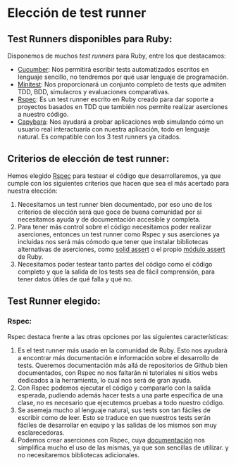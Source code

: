 # Elección de test runner
## Test Runners disponibles para Ruby:
Disponemos de muchos _test runners_ para Ruby, entre los que destacamos:
* [Cucumber](https://github.com/cucumber/cucumber-ruby): Nos permitirá escribir tests automatizados escritos en lenguaje sencillo, no tendremos por qué usar lenguaje de programación.
* [Minitest](https://rubygems.org/gems/minitest/versions/5.8.4): Nos proporcionará un conjunto completo de tests que admiten TDD, BDD, simulacros y evaluaciones comparativas.
* [Rspec](http://rspec.info/): Es un test runner escrito en Ruby creado para dar soporte a proyectos basados en TDD que también nos permite realizar aserciones a nuestro código.
* [Capybara](https://github.com/teamcapybara/capybara): Nos ayudará a probar aplicaciones web simulando cómo un usuario real interactuaría con nuestra aplicación, todo en lenguaje natural. Es compatible con los 3 test runners ya citados.

## Criterios de elección de test runner:
Hemos elegido [Rspec](http://rspec.info/) para testear el código que desarrollaremos, ya que cumple con los siguientes criterios que hacen que sea el más acertado para nuestra elección:
1. Necesitamos un test runner bien documentado, por eso uno de los criterios de elección será que goce de buena comunidad por si necesitamos ayuda y de documentación accesible y completa.
2. Para tener más control sobre el código necesitamos poder realizar aserciones, entonces un test runner como Rspec y sus aserciones ya incluidas nos será más cómodo que tener que instalar bibliotecas alternativas de aserciones, como [solid assert](https://github.com/jorgemanrubia/solid_assert) o el propio [módulo assert](https://docs.ruby-lang.org/en/2.0.0/Test/Unit/Assertions.html) de Ruby.
3. Necesitamos poder testear tanto partes del código como el código completo y que la salida de los tests sea de fácil comprensión, para tener datos útiles de qué falla y qué no.


## Test Runner elegido:
### Rspec:
Rspec destaca frente a las otras opciones por las siguientes características:
1. Es el test runner más usado en la comunidad de Ruby. Esto nos ayudará a encontrar más documentación e información sobre el desarrollo de tests. Queremos documentación más allá de repositorios de Github bien documentados, con Rspec no nos faltarán ni tutoriales ni sitios webs dedicados a la herramienta, lo cual nos será de gran ayuda.
2. Con Rspec podemos ejecutar el código y compararlo con la salida esperada, pudiendo además hacer tests a una parte específica de una clase, no es necesario que ejecutemos pruebas a todo nuestro código.
3. Se asemeja mucho al lenguaje natural, sus tests son tan fáciles de escribir como de leer. Esto se traduce en que nuestros tests serán fáciles de desarrollar en equipo y las salidas de los mismos son muy esclarecedoras.
4. Podemos crear aserciones con Rspec, cuya [documentación](https://relishapp.com/rspec/rspec-expectations/docs/built-in-matchers) nos simplifica mucho el uso de las mismas, ya que son sencillas de utilizar. y no necesitaremos bibliotecas adicionales.
